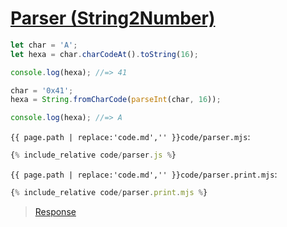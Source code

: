 # [Parser (String2Number)](code.zip)

```js
let char = 'A';
let hexa = char.charCodeAt().toString(16);

console.log(hexa); //=> 41

char = '0x41';
hexa = String.fromCharCode(parseInt(char, 16));

console.log(hexa); //=> A
```

`{{ page.path | replace:'code.md','' }}code/parser.mjs`:

```js
{% include_relative code/parser.js %}
```

`{{ page.path | replace:'code.md','' }}code/parser.print.mjs`:

```js
{% include_relative code/parser.print.mjs %}
```

> [Response](response/parser.js)

